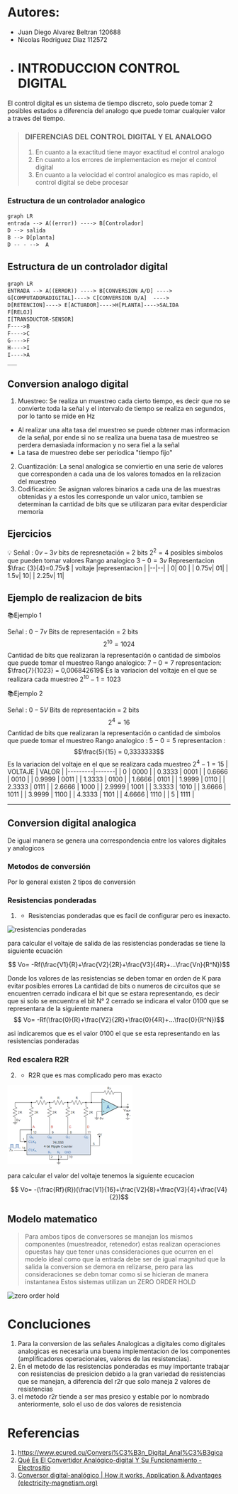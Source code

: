 # Autores:
* Juan Diego Alvarez Beltran 120688
* Nicolas Rodriguez Diaz 112572
* # INTRODUCCION CONTROL DIGITAL 
El control digital es un sistema de tiempo  discreto, solo puede tomar 2 posibles estados a diferencia del analogo que puede tomar cualquier valor a traves del tiempo.
> ### DIFERENCIAS DEL CONTROL DIGITAL Y EL ANALOGO
> 1. En cuanto a la exactitud tiene mayor exactitud el control analogo 
> 2. En cuanto a los errores de implementacion es mejor el control digital
> 3. En cuanto a la velocidad el control analogico es mas rapido, el control digital se debe procesar

###  Estructura de un controlador analogico
```mermaid
graph LR
entrada --> A((error)) ----> B[Controlador]
D --> salida
B --> D[planta]
D -- - -->  A
```
## Estructura de un controlador digital
```mermaid
graph LR
ENTRADA --> A((ERROR)) ----> B[CONVERSION A/D] ----> G[COMPUTADORADIGITAL]----> C[CONVERSION D/A]  ----> 
D[RETENCION]----> E[ACTUADOR]---->H[PLANTA]---->SALIDA
F[RELOJ] 
I[TRANSDUCTOR-SENSOR]
F---->B
F---->C
G---->F
H---->I
I---->A
___
```
## Conversion analogo digital 
1. Muestreo: Se realiza un muestreo cada cierto tiempo, es decir que no se convierte toda la señal y el intervalo de tiempo se realiza en segundos, por lo tanto se mide en Hz
- Al realizar una alta tasa del muestreo se puede obtener mas informacion de la señal, por ende si no se realiza una buena tasa de muestreo se perdera demasiada informacion y no sera fiel a la señal 
-  La tasa de muestreo debe ser periodica "tiempo fijo"
2. Cuantización: La senal analogica se conviertio en una serie de valores que corresponden a cada una de los valores tomados en la relizacion del muestreo
3. Codificación: Se asignan valores binarios a cada una de las muestras obtenidas y a estos les corresponde un valor unico, tambien se determinan la cantidad de bits que se utilizaran para evitar desperdiciar memoria 
## Ejercicios
💡
Señal : $0v-3v$
bits de represnetación = 2 bits $2^{2}= 4$ posibles simbolos que pueden tomar valores
Rango analogico  $3-0 = 3v$
Representacion $\frac {3}{4}=0.75v$
| voltaje |representacion  |
|--|--|
|  0| 00 |
|  0.75v|  01|
|  1.5v|  10|
|  2.25v|  11|

## Ejemplo de realizacion de bits

📚Ejemplo 1

Señal : $0-7 v$
Bits de representación = 2 bits
$$2^{10}=1024$$ Cantidad de bits que realizaran la representación o cantidad de simbolos que puede tomar el muestreo 
Rango analogico: $7-0 =7$
representacion: $\frac{7}{1023} = 0,006842619$ Es la variacion del voltaje en el que se realizara cada muestreo $2^{10}-1=1023$

📚Ejemplo 2

Señal : $0-5 V$
Bits de representación = 2 bits
$$2^{4}=16 $$ Cantidad de bits que realizaran la representación o cantidad de simbolos que puede tomar el muestreo 
Rango analogico : $5-0 =5$
representacion : $$\frac{5}{15} = 0,3333333$$ Es la variacion del voltaje en el que se realizara cada muestreo $2^4-1=15$
| VOLTAJE | VALOR |
|---------|-------|
| 0       | 0000  |
| 0.3333  | 0001  |
| 0.6666  | 0010  |
| 0.9999  | 0011  |
| 1.3333  | 0100  |
| 1.6666  | 0101  |
| 1.9999  | 0110  |
| 2.3333  | 0111  |
| 2.6666  | 1000  |
| 2.9999  | 1001  |
| 3.3333  | 1010  |
| 3.6666  | 1011  |
| 3.9999  | 1100  |
| 4.3333  | 1101  |
| 4.6666  | 1110  |
| 5       | 1111  |
___
##	Conversion digital analogica
De igual manera se genera una correspondencia entre los valores digitales y analogicos 

### Metodos de conversión
Por lo general existen 2 tipos de conversión 

### Resistencias ponderadas

1. - Resistencias ponderadas que es facil de configurar pero es inexacto.

![resistencias ponderadas](https://encrypted-tbn0.gstatic.com/images?q=tbn:ANd9GcQjv_TIK1X6lHw9v4E5HgTur2EU-5KTV4gp1w&s)

para calcular el voltaje de salida de las resistencias ponderadas se tiene la siguiente ecuación 

$$ Vo= -Rf(\frac{V1}{R}+\frac{V2}{2R}+\frac{V3}{4R}+...\frac{Vn}{R^N})$$

Donde los valores de las resistencias se deben tomar en orden de K para evitar posibles errores
La cantidad de bits o numeros de circuitos que se encuentren cerrado indicara el bit que se estara representando, es decir que si solo se encuentra el bit N° 2 cerrado se indicara el valor 0100 que se representara de la siguiente manera 
$$ Vo= -Rf(\frac{0}{R}+\frac{V2}{2R}+\frac{0}{4R}+...\frac{0}{R^N})$$

asi indicaremos que es el valor 0100 el que se esta representando en las resistencias ponderadas

### Red escalera R2R
2. - R2R que es mas complicado pero mas exacto

![ CADENA R2R](./img/r2r.png)

para calcular el valor del voltaje tenemos la siguiente ecucacion

$$ Vo= -(\frac{Rf}{R})(\frac{V1}{16}+\frac{V2}{8}+\frac{V3}{4}+\frac{V4}{2})$$

## Modelo matematico 

> Para ambos tipos de conversores se manejan los mismos componentes (muestreador, retenedor) estas realizan operaciones opuestas 
> hay que tener unas consideraciones que ocurren en el modelo ideal como que la entrada debe ser de igual magnitud que la salida 
> la conversion se demora en relizarse, pero para las consideraciones se debn tomar como si se hicieran de manera instantanea
>Estos sistemas utilizan un ZERO ORDER HOLD 
>
![zero order hold](https://electrositio.com/wp-content/uploads/2022/08/1660728239_144_Que-es-el-convertidor-analogico-digital-y-su-funcionamiento.jpg)


# Concluciones 
1. Para la conversion de las señales Analogicas a digitales como digitales analogicas es necesaria una buena implementacion de los componentes (amplificadores operacionales, valores de las resistencias).
2. En el metodo de las resistencias ponderadas es muy importante trabajar con resistencias de presicion debido a la gran variedad de resistencias que se manejan, a diferencia del r2r que solo maneja 2 valores de resistencias 
3. el metodo r2r tiende a ser mas presico y estable por lo nombrado anteriormente, solo el uso de dos valores de resistencia 
# Referencias
1. https://www.ecured.cu/Conversi%C3%B3n_Digital_Anal%C3%B3gica
2. [Qué Es El Convertidor Analógico-digital Y Su Funcionamiento - Electrositio](https://electrositio.com/que-es-el-convertidor-analogico-digital-y-su-funcionamiento/)
3. [Conversor digital-analógico | How it works, Application & Advantages (electricity-magnetism.org)](https://www.electricity-magnetism.org/es/conversor-digital-analogico/)